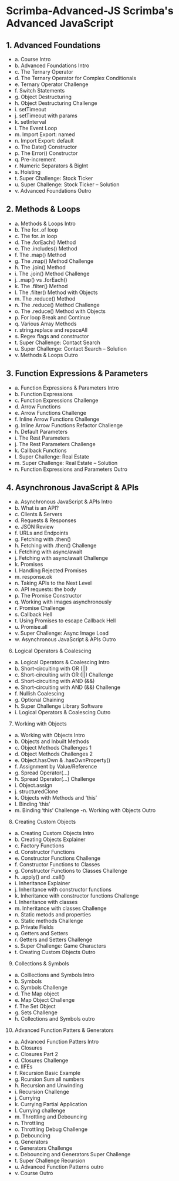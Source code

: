 # Scrimba-Advanced-JS Scrimba's Advanced JavaScript

  ## 1.	Advanced Foundations
  - a.	Course Intro
  - b.	Advanced Foundations Intro
  - c.	The Ternary Operator
  - d.	The Ternary Operator for Complex Conditionals
  - e.	Ternary Operator Challenge
  - f.	Switch Statements
  - g.	Object Destructuring
  - h.	Object Destructuring Challenge
  - i.	setTimeout
  - j.	setTimeout with params
  - k.	setInterval
  - l.	The Event Loop
  - m.	Import Export: named
  - n.	Import Export: default
  - o.	The Date() Constructor
  - p.	The Error() Constructor
  - q.	Pre-increment
  - r.	Numeric Separators & BigInt
  - s.	Hoisting
  - t.	Super Challenge: Stock Ticker
  - u.	Super Challenge: Stock Ticker – Solution
  - v.	Advanced Foundations Outro
    
  ## 2.	Methods & Loops
  - a.	Methods & Loops Intro
  - b.	The for..of loop
  - c.	The for..in loop
  - d.	The .forEach() Method
  - e.	The .includes() Method
  - f.	The .map() Method
  - g.	The .map() Method Challenge
  - h.	The .join() Method
  - i.	The .join() Method Challenge
  - j.	.map() vs .forEach()
  - k.	The .filter() Method
  - l.	The .filter() Method with Objects
  - m.	The .reduce() Method
  - n.	The .reduce() Method Challenge
  - o.	The .reduce() Method with Objects
  - p.	For loop Break and Continue
  - q.	Various Array Methods
  - r.	string.replace and repaceAll
  - s.	Regex flags and constructor
  - t.	Super Challenge: Contact Search
  - u.	Super Challenge: Contact Search – Solution
  - v.	Methods & Loops Outro

  ## 3.	Function Expressions & Parameters
  - a.	Function Expressions & Parameters Intro
  - b.	Function Expressions
  - c.	Function Expressions Challenge
  - d.	Arrow Functions
  - e.	Arrow Functions Challenge
  - f.	Inline Arrow Functions Challenge
  - g.	Inline Arrow Functions Refactor Challenge
  - h.	Default Parameters
  - i.	The Rest Parameters
  - j.	The Rest Parameters Challenge
  - k.	Callback Functions
  - l.	Super Challenge: Real Estate
  - m.	Super Challenge: Real Estate – Solution
  - n.	Function Expressions and Parameters Outro

  ## 4.	Asynchronous JavaScript & APIs
  - a.	Asynchronous JavaScript  & APIs Intro
  - b.	What is an API?
  - c.	Clients & Servers
  - d.	Requests & Responses
  - e.	JSON Review
  - f.	URLs and Endpoints
  - g.	Fetching with .then()
  - h.	Fetching with .then() Challenge
  - i.	Fetching with async/await
  - j.	Fetching with async/await Challenge
  - k.	Promises
  - l.	Handling Rejected Promises
  - m.	response.ok
  - n.	Taking APIs to the Next Level
  - o.	API requests: the body
  - p.	The Promise Constructor
  - q.	Working with images asynchronously
  - r.	Promise Challenge
  - s.	Callback Hell
  - t.	Using Promises to escape Callback Hell
  - u.	Promise.all
  - v.	Super Challenge: Async Image Load
  - w.	Asynchronous JavaScript & APIs Outro
  
6.	Logical Operators & Coalescing
  - a.	Logical Operators & Coalescing Intro
  - b.	Short-circuiting with OR (||)
  - c.	Short-circuiting with OR (||) Challenge
  - d.	Short-circuiting with AND (&&)
  - e.	Short-circuiting with AND (&&) Challenge
  - f.	Nullish Coalescing
  - g.	Optional Chaining
  - h.	Super Challenge Library Software
  - i.	Logical Operators & Coalescing Outro
  
7.	Working with Objects
  - a.	Working with Objects Intro
  - b.	Objects and Inbuilt Methods
  - c.	Object Methods Challenges 1
  - d.	Object Methods Challenges 2
  - e.	Object.hasOwn & .hasOwnProperty()
  - f.	Assignment by Value/Reference
  - g.	Spread Operator(…)
  - h.	Spread Operator(…) Challenge
  - i.	 Object.assign
  - j.	structuredClone
  - k.	Objects with Methods and ‘this’
  - l.	Binding ‘this’
  - m.	Binding ‘this’ Challenge
  -n.	Working with Objects Outro
  
8.	Creating Custom Objects
  - a.	Creating Custom Objects Intro
  - b.	Creating Objects Explainer
  - c.	Factory Functions
  - d.	Constructor Functions
  - e.	Constructor Functions Challenge
  - f.	Constructor Functions to Classes
  - g.	Constructor Functions to Classes Challenge
  - h.	.apply() and .call()
  - i.	Inheritance Explainer
  - j.	Inheritance with constructor functions
  - k.	Inheritance with constructor functions Challenge
  - l.	Inheritance with classes
  - m.	Inheritance with classes Challenge
  - n.	Static metods and properties
  - o.	Static methods Challenge
  - p.	Private Fields
  - q.	Getters and Setters
  - r.	Getters and Setters Challenge
  - s.	Super Challenge: Game Characters
  - t.	Creating Custom Objects Outro

9.	Collections & Symbols
  - a.	Colllections and Symbols Intro
  - b.	Symbols
  - c.	Symbols Challenge
  - d.	The Map object
  - e.	Map Object Challenge
  - f.	The Set Object
  - g.	Sets Challenge
  - h.	Collections and Symbols outro

10.	Advanced Function Patters & Generators
  - a.	Advanced Function Patters Intro
  - b.	Closures
  - c.	Closures Part 2
  - d.	Closures Challenge
  - e.	IIFEs
  - f.	Recursion Basic Example
  - g.	Rcursion Sum all numbers
  - h.	Recursion and Unwinding
  - i.	Recursion Challenge
  - j.	Currying
  - k.	Currying Partial Application
  - l.	Currying challenge
  - m.	Throttling and Debouncing
  - n.	Throttling
  - o.	Throttling Debug Challenge
  - p.	Debouncing
  - q.	Generators
  - r.	Generators Challenge
  - s.	Debouncing and Generators Super Challenge
  - t.	Super Challenge Recursion
  - u.	Advanced Function Patterns outro
  - v.	Course Outro
